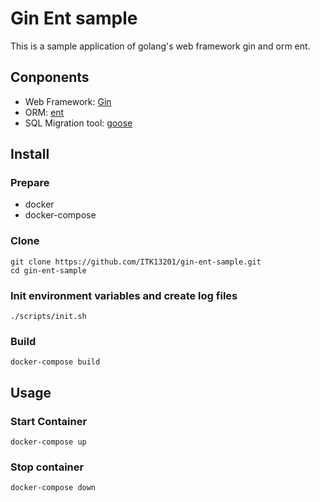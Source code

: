 # Gin Ent sample

This is a sample application of golang's web framework gin and orm ent.

## Conponents

- Web Framework: [Gin](https://github.com/gin-gonic/gin)
- ORM: [ent](https://github.com/ent/ent)
- SQL Migration tool: [goose](https://github.com/pressly/goose)

## Install

### Prepare

- docker
- docker-compose

### Clone

```shell
git clone https://github.com/ITK13201/gin-ent-sample.git
cd gin-ent-sample
```

### Init environment variables and create log files

```shell
./scripts/init.sh
```

### Build

```shell
docker-compose build
```


## Usage

### Start Container

```shell
docker-compose up
```

### Stop container

```shell
docker-compose down
```
